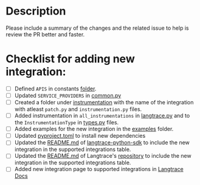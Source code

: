 # Description

Please include a summary of the changes and the related issue to help is review the PR better and faster.

# Checklist for adding new integration:

- [ ] Defined `APIS` in constants [folder](../src/langtrace_python_sdk/constants/instrumentation/).
- [ ] Updated `SERVICE_PROVIDERS` in [common.py](../src/langtrace_python_sdk/constants/instrumentation/common.py)
- [ ] Created a folder under [instrumentation](../src/langtrace_python_sdk/instrumentation/) with the name of the integration with atleast `patch.py` and `instrumentation.py` files.
- [ ] Added instrumentation in `all_instrumentations` in [langtrace.py](../src/langtrace_python_sdk/langtrace.py) and to the `InstrumentationType` in [types.py](../src/langtrace_python_sdk/types/__init__.py) files.
- [ ] Added examples for the new integration in the [examples](../src/langtrace_python_sdk/examples/) folder.
- [ ] Updated [pyproject.toml](../pyproject.toml) to install new dependencies
- [ ] Updated the [README.md](../README.md) of [langtrace-python-sdk](https://github.com/Scale3-Labs/langtrace-python-sdk) to include the new integration in the supported integrations table.
- [ ] Updated the [README.md](https://github.com/Scale3-Labs/langtrace?tab=readme-ov-file#supported-integrations) of Langtrace's [repository](https://github.com/Scale3-Labs/langtrace) to include the new integration in the supported integrations table.
- [ ] Added new integration page to supported integrations in [Langtrace Docs](https://github.com/Scale3-Labs/langtrace-docs)
